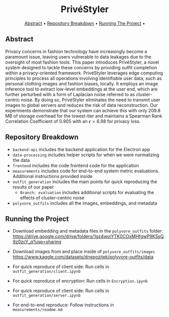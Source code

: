 <h1 align="center">
  PrivéStyler
  </br>
</h1>

<p align="center">
  <a href="#abstract">Abstract</a> •
  <a href="#repository-breakdown">Repository Breakdown</a> •
  <a href="#running-the-project">Running The Project</a> •
</p>

## Abstract

Privacy concerns in fashion technology have increasingly become a paramount issue, leaving users vulnerable to data leakages due to the oversight of most fashion tools. This paper introduces PrivéStyler, a novel system designed to tackle these concerns by providing outfit completion within a privacy-oriented framework. PrivéStyler leverages edge computing principles to process all operations involving identifiable user data, such as personal clothing images and fashion biases, locally. It employs an image inference tool to extract low-level embeddings at the user end, which are further perturbed with a form of Laplacian noise referred to as cluster-centric noise. By doing so, PrivéStyler eliminates the need to transmit user images to global servers and reduces the risk of data reconstruction. Our experiments demonstrate that our system can achieve this with only $209.8$ MB of storage overhead for the lowest-tier and maintains a Spearman Rank Correlation Coefficient of 0.905 with an $\epsilon = 6.98$ for privacy loss.

## Repository Breakdown

- `backend-api` includes the backend application for the Electron app
- `data-processing` includes helper scripts for when we were normalizing the data
- `frontend` includes the code frontend code for the application
- `measurements` includes code for end-to-end system metric evaluations. Additional instructions provided inside
- `outfit_generation` includes the main points for quick reproducing the results of our paper
  - `Branch: evaluation` includes additional scripts for evaluating the effects of cluster-centric noise
- `polyvore_outfits` includes all the images, embeddings, and metadata


## Running the Project

- Download embedding and metadata files in the `polyvore_outfits` folder: https://drive.google.com/drive/folders/1gz4woiYTK0COxMHfgwP9KSsQ9z0zcY_q?usp=sharing
- Download images from and place inside of `polyvore_outfits/images` https://www.kaggle.com/datasets/dnepozitek/polyvore-outfits/data

- For quick reproduce of client side: Run cells in `outfit_generation/client.ipynb`
- For quick reproduce of encryption: Run cells in `Encryption.ipynb`
- For quick reproduce of client side: Run cells in `outfit_generation/server.ipynb`
- For end-to-end reproduce: Follow instructions in `measurements/readme.md`

